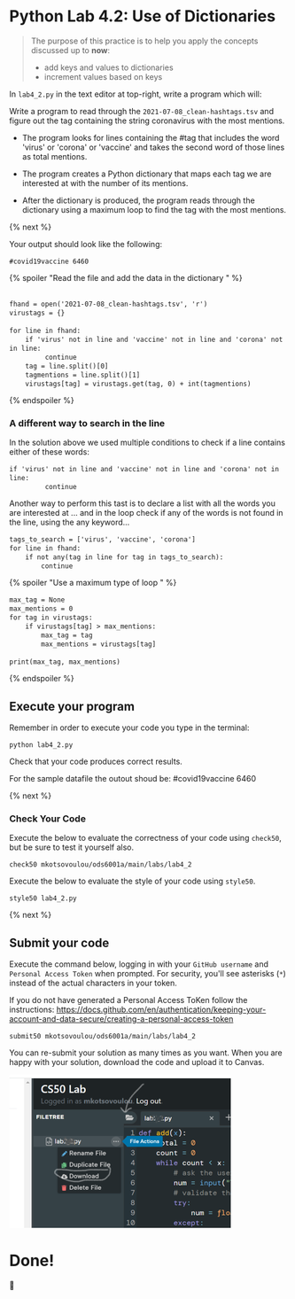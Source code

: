 # Python Lab 4.2: Use of Dictionaries

> The purpose of this practice is to help you apply the concepts discussed up to **now**: 
>
> - add keys and values to dictionaries
> - increment values based on keys

In `lab4_2.py` in the text editor at top-right, write a program which will:

Write a program to read through the `2021-07-08_clean-hashtags.tsv` and figure out the tag containing the string coronavirus with the most mentions. 

- The program looks for lines containing the #tag that includes the word 'virus' or 'corona' or 'vaccine' and takes the second word of those lines as total mentions.

- The program creates a Python dictionary that maps each tag we are interested at with the number of its mentions. 

- After the dictionary is produced, the program reads through the dictionary using a maximum loop to find the tag with the most mentions.

{% next %}


Your output should look like the following:
```
#covid19vaccine 6460

```


{% spoiler "Read the file and add the data in the dictionary " %}
```

fhand = open('2021-07-08_clean-hashtags.tsv', 'r')
virustags = {}

for line in fhand:
    if 'virus' not in line and 'vaccine' not in line and 'corona' not in line:
         continue
    tag = line.split()[0]
    tagmentions = line.split()[1]
    virustags[tag] = virustags.get(tag, 0) + int(tagmentions)

```
{% endspoiler %}

### A different way to search in the line
In the solution above we used multiple conditions to check if a line contains either of these words:

```
if 'virus' not in line and 'vaccine' not in line and 'corona' not in line:
         continue
```

Another way to perform this tast is to declare a list with all the words you are interested at ...
and in the loop check if any of the words is not found in the line, using the any keyword...

```
tags_to_search = ['virus', 'vaccine', 'corona']
for line in fhand:
    if not any(tag in line for tag in tags_to_search):
        continue

 ```   

{% spoiler "Use a maximum type of loop " %}
```
max_tag = None
max_mentions = 0
for tag in virustags:
    if virustags[tag] > max_mentions:
        max_tag = tag
        max_mentions = virustags[tag]

print(max_tag, max_mentions)

```
{% endspoiler %}

## Execute your program 

Remember in order to execute your code you type in the terminal:
```
python lab4_2.py
```

Check that your code produces correct results. 

For the sample datafile the outout shoud be:
#covid19vaccine 6460

{% next %}

### Check Your Code

Execute the below to evaluate the correctness of your code using `check50`, but be sure to test it yourself also.


```
check50 mkotsovoulou/ods6001a/main/labs/lab4_2
```

Execute the below to evaluate the style of your code using `style50`.

```
style50 lab4_2.py
```

{% next %}

## Submit your code

Execute the command below, logging in with your `GitHub username` and `Personal Access Token` when prompted. For security, you'll see asterisks (`*`) instead of the actual characters in your token. 

If you do not have generated a Personal Access ToKen follow the instructions: 
https://docs.github.com/en/authentication/keeping-your-account-and-data-secure/creating-a-personal-access-token

```
submit50 mkotsovoulou/ods6001a/main/labs/lab4_2
```

You can re-submit your solution as many times as you want.
When you are happy with your solution, download the code and upload it to Canvas.

![Image of download](download.png)


# Done!
:tada: